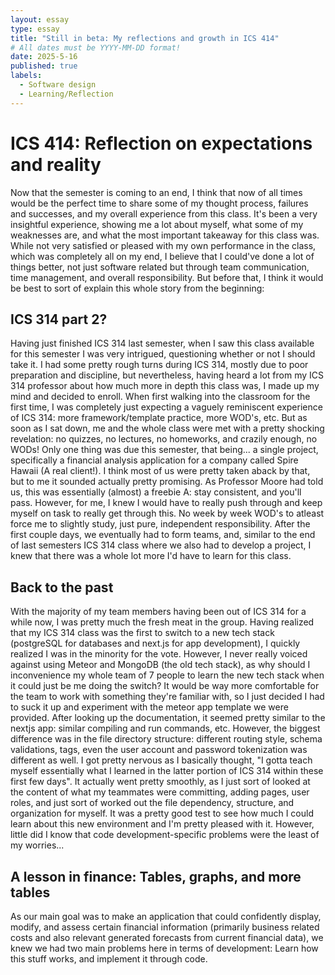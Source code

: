 ```yaml
---
layout: essay
type: essay
title: "Still in beta: My reflections and growth in ICS 414"
# All dates must be YYYY-MM-DD format!
date: 2025-5-16
published: true
labels:
  - Software design
  - Learning/Reflection
---
```

# ICS 414: Reflection on expectations and reality  
  Now that the semester is coming to an end, I think that now of all times would be the perfect time to share some of my thought process, failures and successes, and my overall experience from this class. It's been a very insightful experience, showing me a lot about myself, what some of my weaknesses are,
  and what the most important takeaway for this class was. While not very satisfied or pleased with my own performance in the class, which was completely all on my end, I believe that I could've done a lot of things better, not just software related but through team communication, time management, and overall
  responsibility. But before that, I think it would be best to sort of explain this whole story from the beginning:

## ICS 314 part 2?
  Having just finished ICS 314 last semester, when I saw this class available for this semester I was very intrigued, questioning whether or not I should take it. I had some pretty rough turns during ICS 314, mostly due to poor preparation and discipline, but nevertheless, having 
  heard a lot from my ICS 314 professor about how much more in depth this class was, I made up my mind and decided to enroll. When first walking into the classroom for the first time, I was completely just expecting a vaguely reminiscent experience of ICS 314: more framework/template practice, 
  more WOD's, etc. But as soon as I sat down, me and the whole class were met with a pretty shocking revelation: no quizzes, no lectures, no homeworks, and crazily enough, no WODs! Only one thing was due this semester, that being... a single project, specifically a financial analysis application for a company called Spire Hawaii (A real client!). I think most of us were pretty taken aback by that, 
  but to me it sounded actually pretty promising. As Professor Moore had told us, this was essentially (almost) a freebie A: stay consistent, and you'll pass. However, for me, I knew I would have to really push through and keep myself on task to really get through this. No week by week WOD's to 
  atleast force me to slightly study, just pure, independent responsibility. After the first couple days, we eventually had to form teams, and, similar to the end of last semesters ICS 314 class where we also had to develop a project, I knew that there was a whole lot more I'd have to learn for this class. 

## Back to the past
  With the majority of my team members having been out of ICS 314 for a while now, I was pretty much the fresh meat in the group. Having realized that my ICS 314 class was the first to switch to a new tech stack (postgreSQL for databases and next.js for app development), I quickly realized I was in the minority
  for the vote. However, I never really voiced against using Meteor and MongoDB (the old tech stack), as why should I inconvenience my whole team of 7 people to learn the new tech stack when it could just be me doing the switch? It would be way more comfortable for the team to work with something they're familiar with,
  so I just decided I had to suck it up and experiment with the meteor app template we were provided. After looking up the documentation, it seemed pretty similar to the nextjs app: similar compiling and run commands, etc. However, the biggest difference was in the file directory structure: different routing style, schema validations,
  tags, even the user account and password tokenization was different as well. I got pretty nervous as I basically thought, "I gotta teach myself essentially what I learned in the latter portion of ICS 314 within these first few days". It actually went pretty smoothly, as I just sort of looked at the content of what my teammates were committing,
  adding pages, user roles, and just sort of worked out the file dependency, structure, and organization for myself. It was a pretty good test to see how much I could learn about this new environment and I'm pretty pleased with it. However, little did I know that code development-specific problems were the least of my worries...

## A lesson in finance: Tables, graphs, and more tables
  As our main goal was to make an application that could confidently display, modify, and assess certain financial information (primarily business related costs and also relevant generated forecasts from current financial data), we knew we had two main problems here in terms of development: 
  Learn how this stuff works, and implement it through code.
  
